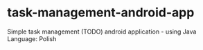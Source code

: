 # task-management-android-app
Simple task management (TODO) android application - using Java
Language: Polish
